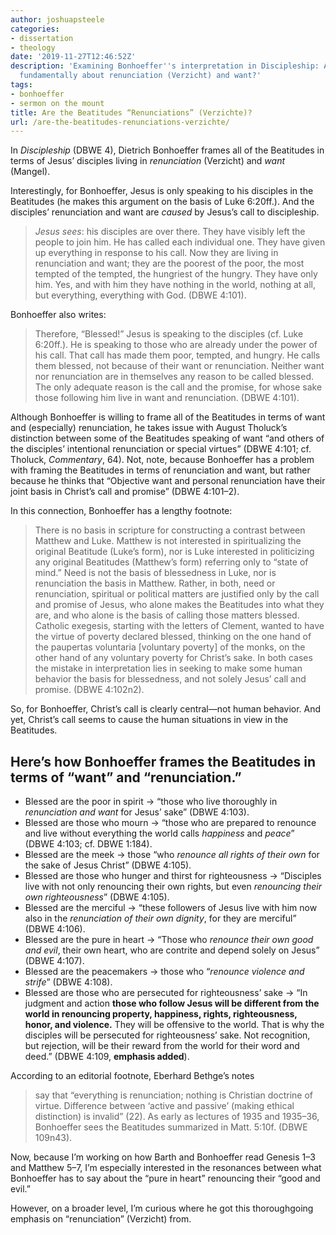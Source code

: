 ```yaml
---
author: joshuapsteele
categories:
- dissertation
- theology
date: '2019-11-27T12:46:52Z'
description: 'Examining Bonhoeffer''s interpretation in Discipleship: Are the Beatitudes
  fundamentally about renunciation (Verzicht) and want?'
tags:
- bonhoeffer
- sermon on the mount
title: Are the Beatitudes “Renunciations” (Verzichte)?
url: /are-the-beatitudes-renunciations-verzichte/
---
```


In *Discipleship* (DBWE 4), Dietrich Bonhoeffer frames all of the Beatitudes in terms of Jesus’ disciples living in *renunciation* (Verzicht) and *want* (Mangel).

Interestingly, for Bonhoeffer, Jesus is only speaking to his disciples in the Beatitudes (he makes this argument on the basis of Luke 6:20ff.). And the disciples’ renunciation and want are *caused* by Jesus’s call to discipleship.

> *Jesus sees*: his disciples are over there. They have visibly left the people to join him. He has called each individual one. They have given up everything in response to his call. Now they are living in renunciation and want; they are the poorest of the poor, the most tempted of the tempted, the hungriest of the hungry. They have only him. Yes, and with him they have nothing in the world, nothing at all, but everything, everything with God. (DBWE 4:101).

Bonhoeffer also writes:

> Therefore, “Blessed!” Jesus is speaking to the disciples (cf. Luke 6:20ff.). He is speaking to those who are already under the power of his call. That call has made them poor, tempted, and hungry. He calls them blessed, not because of their want or renunciation. Neither want nor renunciation are in themselves any reason to be called blessed. The only adequate reason is the call and the promise, for whose sake those following him live in want and renunciation. (DBWE 4:101).

Although Bonhoeffer is willing to frame all of the Beatitudes in terms of want and (especially) renunciation, he takes issue with August Tholuck’s distinction between some of the Beatitudes speaking of want “and others of the disciples’ intentional renunciation or special virtues” (DBWE 4:101; cf. Tholuck, *Commentary*, 64). Not, note, because Bonhoeffer has a problem with framing the Beatitudes in terms of renunciation and want, but rather because he thinks that “Objective want and personal renunciation have their joint basis in Christ’s call and promise” (DBWE 4:101–2).

In this connection, Bonhoeffer has a lengthy footnote:

> There is no basis in scripture for constructing a contrast between Matthew and Luke. Matthew is not interested in spiritualizing the original Beatitude (Luke’s form), nor is Luke interested in politicizing any original Beatitudes (Matthew’s form) referring only to “state of mind.” Need is not the basis of blessedness in Luke, nor is renunciation the basis in Matthew. Rather, in both, need or renunciation, spiritual or political matters are justified only by the call and promise of Jesus, who alone makes the Beatitudes into what they are, and who alone is the basis of calling those matters blessed. Catholic exegesis, starting with the letters of Clement, wanted to have the virtue of poverty declared blessed, thinking on the one hand of the paupertas voluntaria \[voluntary poverty\] of the monks, on the other hand of any voluntary poverty for Christ’s sake. In both cases the mistake in interpretation lies in seeking to make some human behavior the basis for blessedness, and not solely Jesus’ call and promise. (DBWE 4:102n2).

So, for Bonhoeffer, Christ’s call is clearly central—not human behavior. And yet, Christ’s call seems to cause the human situations in view in the Beatitudes.

## Here’s how Bonhoeffer frames the Beatitudes in terms of “want” and “renunciation.”

- Blessed are the poor in spirit -&gt; “those who live thoroughly in *renunciation and want* for Jesus’ sake” (DBWE 4:103).
- Blessed are those who mourn -&gt; “those who are prepared to renounce and live without everything the world calls *happiness* and *peace*” (DBWE 4:103; cf. DBWE 1:184).
- Blessed are the meek -&gt; those “who *renounce all rights of their own* for the sake of Jesus Christ” (DBWE 4:105).
- Blessed are those who hunger and thirst for righteousness -&gt; “Disciples live with not only renouncing their own rights, but even *renouncing their own righteousness*” (DBWE 4:105).
- Blessed are the merciful -&gt; “these followers of Jesus live with him now also in the *renunciation of their own dignity*, for they are merciful” (DBWE 4:106).
- Blessed are the pure in heart -&gt; “Those who *renounce their own good and evil*, their own heart, who are contrite and depend solely on Jesus” (DBWE 4:107).
- Blessed are the peacemakers -&gt; those who “*renounce violence and strife*” (DBWE 4:108).
- Blessed are those who are persecuted for righteousness’ sake -&gt; “In judgment and action **those who follow Jesus will be different from the world in renouncing property, happiness, rights, righteousness, honor, and violence.** They will be offensive to the world. That is why the disciples will be persecuted for righteousness’ sake. Not recognition, but rejection, will be their reward from the world for their word and deed.” (DBWE 4:109, **emphasis added**).

According to an editorial footnote, Eberhard Bethge’s notes

> say that “everything is renunciation; nothing is Christian doctrine of virtue. Difference between ‘active and passive’ (making ethical distinction) is invalid” (22). As early as lectures of 1935 and 1935–36, Bonhoeffer sees the Beatitudes summarized in Matt. 5:10f. (DBWE 109n43).

Now, because I’m working on how Barth and Bonhoeffer read Genesis 1–3 and Matthew 5–7, I’m especially interested in the resonances between what Bonhoeffer has to say about the “pure in heart” renouncing their “good and evil.”

However, on a broader level, I’m curious where he got this thoroughgoing emphasis on “renunciation” (Verzicht) from.